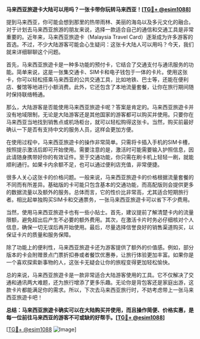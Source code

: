 **马来西亚旅遊卡大陆可以用吗？一张卡带你玩转马来西亚！[[TG💪+ @esim1088](https://t.me/s/esim1088)]**

提到马来西亚，你可能会想到那里的热带雨林、美丽的海岛以及多元文化的融合。对于计划去马来西亚旅游的朋友来说，选择一款适合自己的通信和交通工具是非常重要的。近年来，马来西亚旅遊卡（Malaysia Travel Card）逐渐成为许多游客的首选。不过，不少大陆游客可能会心生疑问：这张卡大陆人可以用吗？今天，我们就来详细聊聊这个问题。

首先，马来西亚旅遊卡是一种多功能的预付卡，它结合了交通支付与通讯服务的功能。简单来说，这是一张集交通卡、SIM卡和电子钱包于一体的卡片。使用这张卡，你可以轻松搭乘马来西亚的公共交通工具，比如地铁、巴士等，还能在便利店、餐馆等地进行小额消费。此外，它还包含了本地流量套餐，让你在旅行期间随时保持联络畅通。

那么，大陆游客是否能使用马来西亚旅遊卡呢？答案是肯定的。马来西亚旅遊卡并没有地域限制，无论是大陆游客还是其他国家的游客都可以购买并使用。只要你在马来西亚当地找到销售点或机场柜台，就可以轻松购得这张卡。当然，购买前最好确认一下是否有支持中文的服务人员，这样会更加方便。

在使用过程中，马来西亚旅遊卡的操作非常简单。只需将卡插入手机的SIM卡槽，按照提示激活后即可开始使用。需要注意的是，激活时可能需要输入护照信息，因此请随身携带好你的有效证件。至于交通功能，你只需在刷卡机上轻轻一刷，就能顺利通行。如果卡内余额不足，也可以通过便利店充值，非常便捷。

很多人关心这张卡的价格问题。一般来说，马来西亚旅遊卡的价格根据流量套餐的不同而有所差异。基础版的卡可能只包含基本的交通功能，而高配版则会提供更多的数据流量以及额外的服务。总体而言，它的性价比非常高，尤其适合短期旅行者。相比起单独购买SIM卡和交通票务，一张马来西亚旅遊卡可以省下不少费用。

当然，使用马来西亚旅遊卡也有一些小贴士。首先，建议提前了解清楚卡内的流量限额，避免超出后产生不必要的额外费用。其次，在激活卡片时务必仔细核对个人信息，确保一切无误后再开始使用。最后，尽量选择信誉良好的销售渠道购买，以保证卡片的质量和服务保障。

除了功能上的便利性，马来西亚旅遊卡还为游客提供了额外的价值感。例如，部分版本的卡会附赠景点门票折扣券或者餐饮优惠券，让旅行体验更加丰富。如果你是一个喜欢探索新事物的人，这张卡无疑会让你的旅程变得更加轻松愉快。

总的来说，马来西亚旅遊卡是一款非常适合大陆游客使用的工具。它不仅解决了交通和通讯两大难题，还为旅行增添了更多乐趣。无论你是背包客还是家庭出游，这款卡片都能满足你的需求。所以，下次去马来西亚旅行时，不妨考虑带上一张马来西亚旅遊卡吧！

**总结：马来西亚旅遊卡确实可以在大陆购买并使用，而且操作简便、价格实惠，是每一位前往马来西亚的游客不可或缺的好帮手。[[TG💪+ @esim1088](https://t.me/s/esim1088)]**

[[TG💪+ @esim1088](https://t.me/s/esim1088) ![Image](https://i.postimg.cc/4NQfJmqS/Snipaste-2025-05-13-00-14-12.png)]